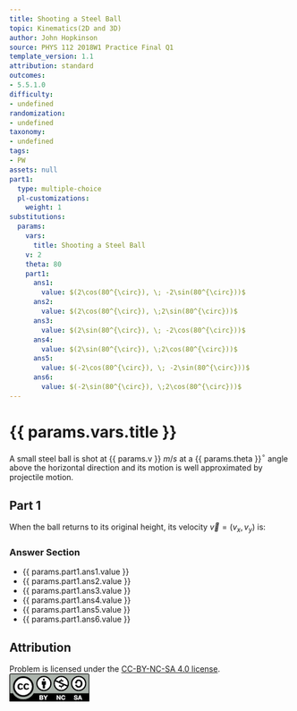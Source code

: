 ```yaml
---
title: Shooting a Steel Ball
topic: Kinematics(2D and 3D)
author: John Hopkinson
source: PHYS 112 2018W1 Practice Final Q1
template_version: 1.1
attribution: standard
outcomes:
- 5.5.1.0
difficulty:
- undefined
randomization:
- undefined
taxonomy:
- undefined
tags:
- PW
assets: null
part1:
  type: multiple-choice
  pl-customizations:
    weight: 1
substitutions:
  params:
    vars:
      title: Shooting a Steel Ball
    v: 2
    theta: 80
    part1:
      ans1:
        value: $(2\cos(80^{\circ}), \; -2\sin(80^{\circ}))$
      ans2:
        value: $(2\cos(80^{\circ}), \;2\sin(80^{\circ}))$
      ans3:
        value: $(2\sin(80^{\circ}), \; -2\cos(80^{\circ}))$
      ans4:
        value: $(2\sin(80^{\circ}), \;2\cos(80^{\circ}))$
      ans5:
        value: $(-2\cos(80^{\circ}), \; -2\sin(80^{\circ}))$
      ans6:
        value: $(-2\sin(80^{\circ}), \;2\cos(80^{\circ}))$
---
```

# {{ params.vars.title }}
A small steel ball is shot at {{ params.v }} $m/s$ at a {{ params.theta }}$^{\circ}$ angle above the horizontal direction and its motion is well approximated by projectile motion.

## Part 1

When the ball returns to its original height, its velocity $\overrightarrow{v} = (v_x, v_y)$ is:

### Answer Section

- {{ params.part1.ans1.value }}
- {{ params.part1.ans2.value }}
- {{ params.part1.ans3.value }}
- {{ params.part1.ans4.value }}
- {{ params.part1.ans5.value }}
- {{ params.part1.ans6.value }}

## Attribution

Problem is licensed under the [CC-BY-NC-SA 4.0 license](https://creativecommons.org/licenses/by-nc-sa/4.0/).<br> ![The Creative Commons 4.0 license requiring attribution-BY, non-commercial-NC, and share-alike-SA license.](https://raw.githubusercontent.com/firasm/bits/master/by-nc-sa.png)